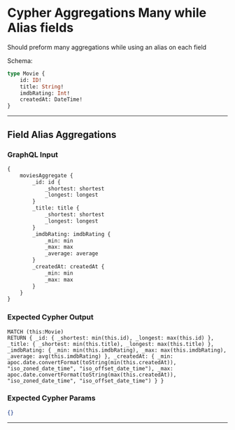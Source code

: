 # Cypher Aggregations Many while Alias fields

Should preform many aggregations while using an alias on each field

Schema:

```graphql
type Movie {
    id: ID!
    title: String!
    imdbRating: Int!
    createdAt: DateTime!
}
```

---

## Field Alias Aggregations

### GraphQL Input

```graphql
{
    moviesAggregate {
        _id: id {
            _shortest: shortest
            _longest: longest
        }
        _title: title {
            _shortest: shortest
            _longest: longest
        }
        _imdbRating: imdbRating {
            _min: min
            _max: max
            _average: average
        }
        _createdAt: createdAt {
            _min: min
            _max: max
        }
    }
}
```

### Expected Cypher Output

```cypher
MATCH (this:Movie)
RETURN { _id: { _shortest: min(this.id), _longest: max(this.id) }, _title: { _shortest: min(this.title), _longest: max(this.title) }, _imdbRating: { _min: min(this.imdbRating), _max: max(this.imdbRating), _average: avg(this.imdbRating) }, _createdAt: { _min: apoc.date.convertFormat(toString(min(this.createdAt)), "iso_zoned_date_time", "iso_offset_date_time"), _max: apoc.date.convertFormat(toString(max(this.createdAt)), "iso_zoned_date_time", "iso_offset_date_time") } }
```

### Expected Cypher Params

```json
{}
```

---
